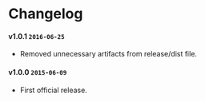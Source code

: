 # Changelog

#### v1.0.1 `2016-06-25`
- Removed unnecessary artifacts from release/dist file.

#### v1.0.0 `2015-06-09`
- First official release.
